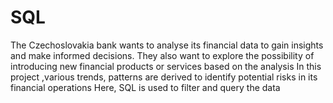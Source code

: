 # SQL
The Czechoslovakia bank wants to analyse its financial data to gain insights and make informed decisions. 
They also want to explore the possibility of introducing new financial products or services based on the analysis 
In this project ,various trends, patterns are derived to identify potential risks in its financial operations
Here, SQL is used to filter and query the data
